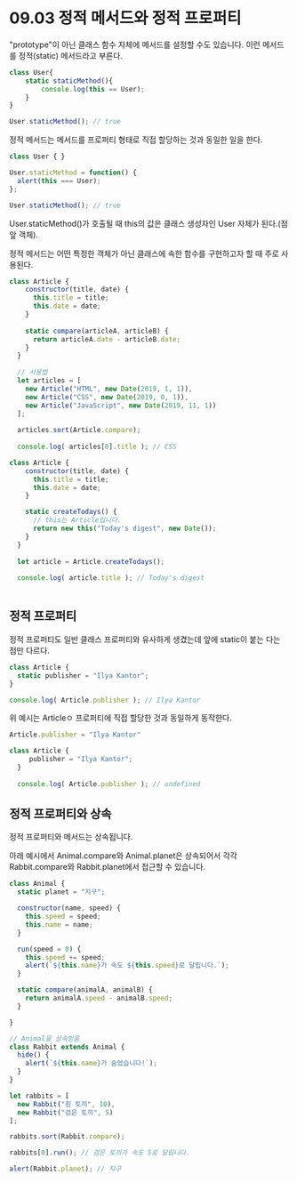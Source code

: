 # 09.03 정적 메서드와 정적 프로퍼티
"prototype"이 아닌 클래스 함수 자체에 메서드를 설정할 수도 있습니다. 이런 메서드를 정적(static) 메서드라고 부른다. 

``` jsx
class User{
    static staticMethod(){
        console.log(this == User);
    }
}

User.staticMethod(); // true
```

정적 메서드는 메서드를 프로퍼티 형태로 직접 할당하는 것과 동일한 일을 한다. 

``` jsx
class User { }

User.staticMethod = function() {
  alert(this === User);
};

User.staticMethod(); // true
```

User.staticMethod()가 호출될 때 this의 값은 클래스 생성자인 User 자체가 된다.(점 앞 객체).

정적 메서드는 어떤 특정한 객체가 아닌 클래스에 속한 함수를 구현하고자 할 때 주로 사용된다. 

``` jsx
class Article {
    constructor(title, date) {
      this.title = title;
      this.date = date;
    }
  
    static compare(articleA, articleB) {
      return articleA.date - articleB.date;
    }
  }
  
  // 사용법
  let articles = [
    new Article("HTML", new Date(2019, 1, 1)),
    new Article("CSS", new Date(2019, 0, 1)),
    new Article("JavaScript", new Date(2019, 11, 1))
  ];
  
  articles.sort(Article.compare);
  
  console.log( articles[0].title ); // CSS
```


``` jsx
class Article {
    constructor(title, date) {
      this.title = title;
      this.date = date;
    }

    static createTodays() {
      // this는 Article입니다.
      return new this("Today's digest", new Date());
    }
  }
  
  let article = Article.createTodays();
  
  console.log( article.title ); // Today's digest
  
```


## 정적 프로퍼티
정적 프로퍼티도 일반 클래스 프로퍼티와 유사하게 생겼는데 앞에 static이 붙는 다는 점만 다르다. 

``` jsx
class Article {
  static publisher = "Ilya Kantor";
}

console.log( Article.publisher ); // Ilya Kantor
```

위 예시는 Articleㅇ 프로퍼티에 직접 할당한 것과 동일하게 동작한다. 

``` jsx
Article.publisher = "Ilya Kantor"
```

``` jsx
class Article {
     publisher = "Ilya Kantor";
  }
  
  console.log( Article.publisher ); // undefined
```


##  정적 프로퍼티와 상속
정적 프로퍼티와 메서드는 상속됩니다.

아래 예시에서 Animal.compare와 Animal.planet은 상속되어서 각각 Rabbit.compare와 Rabbit.planet에서 접근할 수 있습니다.



``` jsx
class Animal {
  static planet = "지구";

  constructor(name, speed) {
    this.speed = speed;
    this.name = name;
  }

  run(speed = 0) {
    this.speed += speed;
    alert(`${this.name}가 속도 ${this.speed}로 달립니다.`);
  }

  static compare(animalA, animalB) {
    return animalA.speed - animalB.speed;
  }

}

// Animal을 상속받음
class Rabbit extends Animal {
  hide() {
    alert(`${this.name}가 숨었습니다!`);
  }
}

let rabbits = [
  new Rabbit("흰 토끼", 10),
  new Rabbit("검은 토끼", 5)
];

rabbits.sort(Rabbit.compare);

rabbits[0].run(); // 검은 토끼가 속도 5로 달립니다.

alert(Rabbit.planet); // 지구
```

